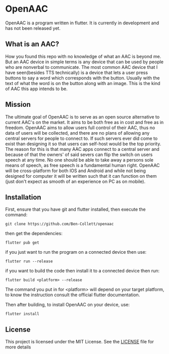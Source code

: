 # OpenAAC

OpenAAC is a program written in flutter. It is currently in development and has not been released yet.
## What is an AAC?
How you found this repo with no knowledge of what an AAC is beyond me. But an AAC device in simple terms is any device that can be used by people who are nonverbal to communicate. The most common AAC device that I have seen(besides TTS technically) is a device that lets a user press buttons to say a word which corresponds with the button. Usually with the text of what the word is on the button along with an image. This is the kind of AAC this app intends to be.

## Mission
The ultimate goal of OpenAAC is to serve as an open source alternative to current AAC's on the market. It aims to be both free as in cost and free as in freedom. OpenAAC aims to allow users full control of their AAC, thus no data of users will be collected, and there are no plans of allowing any central servers for people to connect to. If such servers ever did come to exist than designing it so that users can self-host would be the top priority. The reason for this is that many AAC apps connect to a central server and because of that the owners' of said severs can flip the switch on users speech at any time. No one should be able to take away a persons sole means of speech, as free speech is a fundamental human right. OpenAAC will be cross-platform for both IOS and Android and while not being designed for computer it will be written such that it can function on them (just don't expect as smooth of an experience on PC as on mobile). 
## Installation
First, ensure that you have git and flutter installed, then execute the command:
```
git clone https://github.com/Ben-Collett/openaac
```
then get the dependencies: 
```
flutter pub get
```
if you just want to run the program on a connected device then use:
```
flutter run --release
```
if you want to build the code then install it to a connected device then run:
```
flutter build <platform> --release
```
The command you put in for \<platform\> will depend on your target platform, to know the instruction consult the official flutter documentation.


Then after building, to install OpenAAC on your device, use:
```
flutter install
```

## License
This project is licensed under the MIT License. See the [LICENSE](LICENSE) file for more details
